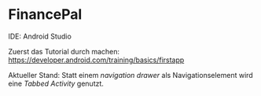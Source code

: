 # FinancePal

IDE: Android Studio

Zuerst das Tutorial durch machen: https://developer.android.com/training/basics/firstapp

Aktueller Stand: Statt einem _navigation drawer_ als Navigationselement wird eine _Tabbed Activity_ genutzt.
